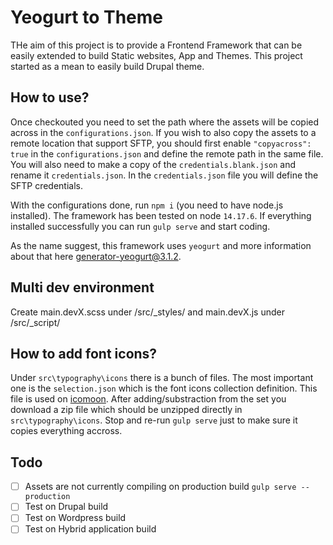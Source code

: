 # Yeogurt to Theme
THe aim of this project is to provide a Frontend Framework that can be easily extended to build Static websites, App and Themes. This project started as a mean to easily build Drupal theme.

## How to use?
Once checkouted you need to set the path where the assets will be copied across in the `configurations.json`. If you wish to also copy the assets to a remote location that support SFTP, you should first enable `"copyacross": true` in the `configurations.json` and define the remote path in the same file. You will also need to make a copy of the `credentials.blank.json` and rename it `credentials.json`. In the `credentials.json` file you will define the SFTP credentials.

With the configurations done, run `npm i` (you need to have node.js installed). The framework has been tested on node `14.17.6`. If everything installed successfully you can run `gulp serve` and start coding.

As the name suggest, this framework uses `yeogurt` and more information about that here [generator-yeogurt@3.1.2](https://github.com/larsonjj/generator-yeogurt).

## Multi dev environment
Create main.devX.scss under /src/_styles/ and main.devX.js under /src/_script/

## How to add font icons?
Under `src\typography\icons` there is a bunch of files. The most important one is the `selection.json` which is the font icons collection definition. This file is used on [icomoon](https://icomoon.io/app/#/select). After adding/substraction from the set you download a zip file which should be unzipped directly in `src\typography\icons`. Stop and re-run `gulp serve` just to make sure it copies everything accross.

## Todo
- [ ] Assets are not currently compiling on production build `gulp serve --production`
- [ ] Test on Drupal build
- [ ] Test on Wordpress build
- [ ] Test on Hybrid application build
